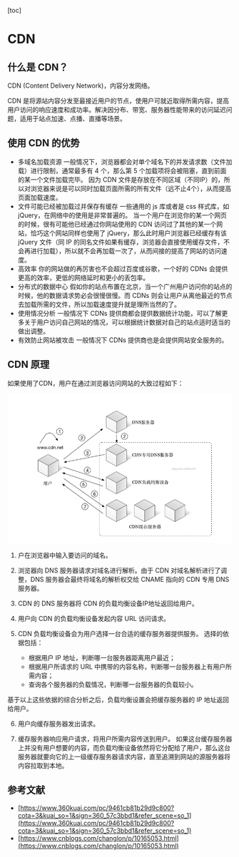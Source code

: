 [toc]

# CDN

## 什么是 CDN？
CDN (Content Delivery Network)，内容分发网络。

CDN 是将源站内容分发至最接近用户的节点，使用户可就近取得所需内容，提高用户访问的响应速度和成功率。解决因分布、带宽、服务器性能带来的访问延迟问题，适用于站点加速、点播、直播等场景。

## 使用 CDN 的优势
* 多域名加载资源
一般情况下，浏览器都会对单个域名下的并发请求数（文件加载）进行限制，通常最多有 4 个，那么第 5 个加载项将会被阻塞，直到前面的某一个文件加载完毕。 
因为 CDN 文件是存放在不同区域（不同IP）的，所以对浏览器来说是可以同时加载页面所需的所有文件（远不止4个），从而提高页面加载速度。
* 文件可能已经被加载过并保存有缓存
一些通用的 js 库或者是 css 样式库，如 jQuery，在网络中的使用是非常普遍的。
当一个用户在浏览你的某一个网页的时候，很有可能他已经通过你网站使用的 CDN 访问过了其他的某一个网站，恰巧这个网站同样也使用了 jQuery，那么此时用户浏览器已经缓存有该 jQuery 文件（同 IP 的同名文件如果有缓存，浏览器会直接使用缓存文件，不会再进行加载），所以就不会再加载一次了，从而间接的提高了网站的访问速度。
* 高效率
你的网站做的再厉害也不会超过百度或谷歌，一个好的 CDNs 会提供更高的效率，更低的网络延时和更小的丢包率。
* 分布式的数据中心
假如你的站点布置在北京，当一个广州用户访问你的站点的时候，他的数据请求势必会很慢很慢。而 CDNs 则会让用户从离他最近的节点去加载所需的文件，所以加载速度提升就是理所当然的了。
* 使用情况分析
一般情况下 CDNs 提供商都会提供数据统计功能，可以了解更多关于用户访问自己网站的情况，可以根据统计数据对自己的站点适时适当的做出调整。
* 有效防止网站被攻击
一般情况下 CDNs 提供商也是会提供网站安全服务的。

## CDN 原理
如果使用了CDN，用户在通过浏览器访问网站的大致过程如下：

![CDN 工作原理](https://raw.githubusercontent.com/FE-Knowledge-System/FEKS/master/basic/browser/pic/cdn.png)

1. 户在浏览器中输入要访问的域名。

2. 浏览器向 DNS 服务器请求对域名进行解析。由于 CDN 对域名解析进行了调整，DNS 服务器会最终将域名的解析权交给 CNAME 指向的 CDN 专用 DNS 服务器。

3. CDN 的 DNS 服务器将 CDN 的负载均衡设备IP地址返回给用户。

4. 用户向 CDN 的负载均衡设备发起内容 URL 访问请求。

5. CDN 负载均衡设备会为用户选择一台合适的缓存服务器提供服务。
  选择的依据包括：
   * 根据用户 IP 地址，判断哪一台服务器距离用户最近；
   * 根据用户所请求的 URL 中携带的内容名称，判断哪一台服务器上有用户所需内容；
   * 查询各个服务器的负载情况，判断哪一台服务器的负载较小。

基于以上这些依据的综合分析之后，负载均衡设置会把缓存服务器的 IP 地址返回给用户。

6. 用户向缓存服务器发出请求。

7. 缓存服务器响应用户请求，将用户所需内容传送到用户。
如果这台缓存服务器上并没有用户想要的内容，而负载均衡设备依然将它分配给了用户，那么这台服务器就要向它的上一级缓存服务器请求内容，直至追溯到网站的源服务器将内容拉取到本地。

## 参考文献
 * [https://www.360kuai.com/pc/9461cb81b29d9c800?cota=3&kuai_so=1&sign=360_57c3bbd1&refer_scene=so_1](https://www.360kuai.com/pc/9461cb81b29d9c800?cota=3&kuai_so=1&sign=360_57c3bbd1&refer_scene=so_1)
 * [https://www.cnblogs.com/changlon/p/10165053.html](https://www.cnblogs.com/changlon/p/10165053.html)